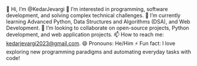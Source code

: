 


👋 Hi, I’m @KedarJevargi
👀 I’m interested in programming, software development, and solving complex technical challenges.
🌱 I’m currently learning Advanced Python, Data Structures and Algorithms (DSA), and Web Development.
💞️ I’m looking to collaborate on open-source projects, Python development, and web application projects.
📫 How to reach me: kedarjevargi2023@gmail.com.
😄 Pronouns: He/Him
⚡ Fun fact: I love exploring new programming paradigms and automating everyday tasks with code!
